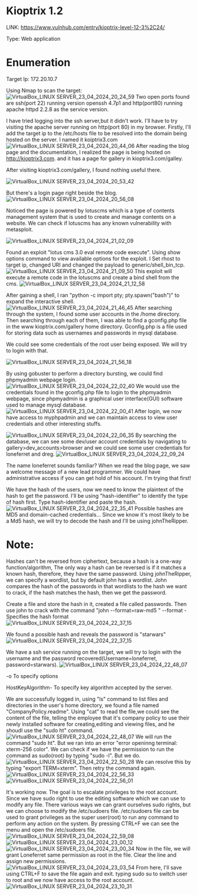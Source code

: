 # Kioptrix 1.2

LINK: https://www.vulnhub.com/entry/kioptrix-level-12-3%2C24/

Type: Web application

# Enumeration
 Target Ip: 172.20.10.7
 
 Using Nmap to scan the target:
 ![VirtualBox_LINUX SERVER_23_04_2024_20_24_59](https://github.com/Fernandez99fc/cybersec/assets/172477285/25555fe8-cd02-4c36-b1ab-1f425c176d5a)
Two open ports found are ssh(port 22) running version openssh 4.7p1 and http(port80) running apache httpd 2.2.8 as the service version.

I have tried logging into the ssh server,but it didn't work. I'll have to try visiting the apache server running on http(port 80) in my browser. Firstly, I'll add the target ip to the /etc/hosts file to be resolved into the domain being hosted on the server. I named it koiptrix3.com
![VirtualBox_LINUX SERVER_23_04_2024_20_44_06](https://github.com/Fernandez99fc/cybersec/assets/172477285/bdcc1795-c4bb-48b8-87a7-da92aa588a66)
After reading the blog page and the documentation, I realized the page is being hosted on http://kioptrix3.com. and it has a page for gallery in kioptrix3.com/galley.

After visiting kioptrix3.com/gallery, I found nothing useful there.

![VirtualBox_LINUX SERVER_23_04_2024_20_53_42](https://github.com/Fernandez99fc/cybersec/assets/172477285/2a67190c-0016-4de6-8bae-0428e32e46dd)

But there's a login page right beside the blog.
![VirtualBox_LINUX SERVER_23_04_2024_20_56_08](https://github.com/Fernandez99fc/cybersec/assets/172477285/3e2c400b-059e-4864-ab4e-add22e895400)

Noticed the page is powered by lotuscms which is a type of contents management system that is used to create and manage contents on a website. We can check if lotuscms has any known vulnerability with metasploit. 

![VirtualBox_LINUX SERVER_23_04_2024_21_02_09](https://github.com/Fernandez99fc/cybersec/assets/172477285/6b7cb7e5-ed11-42e4-b083-4e68cacb8da0)

Found an exploit "lotus cms 3.0 eval remote code execute". Using show options command to view available options for the exploit. I Set rhost to target ip, changed URI and changed the payload to generic/shell_bin_tcp.
![VirtualBox_LINUX SERVER_23_04_2024_21_09_50](https://github.com/Fernandez99fc/cybersec/assets/172477285/e932de46-35bf-4304-b05f-7f78631818e2)
This exploit will execute a remote code in the lotuscms and create a bind shell from the cms.
![VirtualBox_LINUX SERVER_23_04_2024_21_12_58](https://github.com/Fernandez99fc/cybersec/assets/172477285/8a967676-870b-40ca-9d2f-2a2fc56e4a8b)

After gaining a shell, I ran "python -c import pty; pty.spawn("bash")" to expand the interactive shell.
![VirtualBox_LINUX SERVER_23_04_2024_21_46_45](https://github.com/Fernandez99fc/cybersec/assets/172477285/3a557098-efb0-4241-ab07-c29865f08b7e)
After searching through the system, I found some user accounts in the /home directory. Then searching through each of them, I was able to find a gconfig.php file in the www kioptrix.com/gallery home directory. Gconfig.php is a file used for storing data such as usernames and passwords in mysql database.

We could see some credentials of the root user being exposed. We will try to login with that.

![VirtualBox_LINUX SERVER_23_04_2024_21_56_18](https://github.com/Fernandez99fc/cybersec/assets/172477285/c7f78b09-7a09-448a-ab41-3b2469c6537d)

By using gobuster to perform a directory bursting, we could find phpmyadmin webpage login. 
![VirtualBox_LINUX SERVER_23_04_2024_22_02_40](https://github.com/Fernandez99fc/cybersec/assets/172477285/2be90e6d-2884-4139-9672-9cc799432c56)
   We would use the credentials found in the gconfig.php file to login to the phpmyadmin webpage, since phpmyadmin is a graphical user interface(GUI) software used to manage mysql database.
![VirtualBox_LINUX SERVER_23_04_2024_22_00_41](https://github.com/Fernandez99fc/cybersec/assets/172477285/beebfea4-f860-4c4e-b054-22a6b0f6713f)
After login, we now have access to myphpadmin and we can maintain access to view user credentials and other interesting stuffs.

![VirtualBox_LINUX SERVER_23_04_2024_22_06_35](https://github.com/Fernandez99fc/cybersec/assets/172477285/e2fc3928-6e47-4451-a5ab-027a4e38643d)
By searching the database, we can see some dev/user account credentials by navigating to gallery>dev_accounts>browser and we could see some user credentials for loneferret and dreg. 
![VirtualBox_LINUX SERVER_23_04_2024_22_09_24](https://github.com/Fernandez99fc/cybersec/assets/172477285/657e290e-41a0-4eb9-aa8b-20d3836bb6e6)

The name loneferret sounds familiar? When we read the blog page, we saw a welcome message of a new lead programmer. We could have administrative access if you can get hold of his account. I'm trying that first!

We have the hash of the users, now we need to know the plaintext of the hash to get the password. I'll be using "hash-identifier" to identify the type of hash first. 
Type hash-identifier and paste the hash.
![VirtualBox_LINUX SERVER_23_04_2024_22_35_41](https://github.com/Fernandez99fc/cybersec/assets/172477285/ee4872de-43c1-4f6a-ae60-a06c6f14436d)
Possible hashes are MD5 and domain-cached credentials... Since we know it's most likely to be a Md5 hash, we will try to decode the hash and I'll be using johnTheRipper.

# Note: 
Hashes can't be reversed from ciphertext, because a hash is a one-way function/algorithm, The only way a hash can be reversed is if it matches a known hash, therefore, they have the same password.  Using johnTheRipper, we can specify a wordlist, but by default john has a wordlist. John compares the hash of the passwords in that wordlists to the hash we want to crack, if the hash matches the hash, then we get the password. 

Create a file and store the hash in it, created a file called passwords. Then use john to crack with the command "john --format=raw-md5 <file name>"
--format - Specifies the hash format
![VirtualBox_LINUX SERVER_23_04_2024_22_37_15](https://github.com/Fernandez99fc/cybersec/assets/172477285/b58a3713-d8bb-401d-92ed-2eb2d128b960)

We found a possible hash and reveals the password is "starwars"
![VirtualBox_LINUX SERVER_23_04_2024_22_37_15](https://github.com/Fernandez99fc/cybersec/assets/172477285/0aaabbbd-3136-46dc-b258-9c14f733499e)

We have a ssh service running on the target, we will try to login with the username and the password recovered(Username=loneferret, password=starwars).
![VirtualBox_LINUX SERVER_23_04_2024_22_48_07](https://github.com/Fernandez99fc/cybersec/assets/172477285/d85751fd-51a2-47ed-8a0c-865357bc1b16)

-o To specify options

HostKeyAlgorithm- To specify key algorithm accepted by the server.

We are successfully logged in, using "ls" command to list files and directories in the user's home directory, we found a file named "CompanyPolicy.readme". Using "cat" to read the file,we could see the content of the file, telling the employee that it's company policy to use their newly installed software for creating,editing and viewing files, and he shoudl use the "sudo ht" command.
![VirtualBox_LINUX SERVER_23_04_2024_22_48_07](https://github.com/Fernandez99fc/cybersec/assets/172477285/15137e15-1133-457d-8999-641610000bbf)
We will run the command "sudo ht". But we ran into an error "error openinng terminal: xterm-256 color". We can check if we have the permission to run the command as sudo(root) by typing "sudo -l". But we do. 
![VirtualBox_LINUX SERVER_23_04_2024_22_50_28](https://github.com/Fernandez99fc/cybersec/assets/172477285/3fb8134b-cb00-4074-ab5b-a70d14b0ef75)
We can resolve this by typing "export TERM=xterm". Then retry the command again.
![VirtualBox_LINUX SERVER_23_04_2024_22_56_33](https://github.com/Fernandez99fc/cybersec/assets/172477285/ffb9b015-9fcc-452a-a7d2-f043e660b4a7)
![VirtualBox_LINUX SERVER_23_04_2024_22_56_01](https://github.com/Fernandez99fc/cybersec/assets/172477285/fe439651-7c7d-48b5-a073-254c41736804)

It's working now. The goal is to escalate privileges to the root account. Since we have sudo right to use the editing software which we can use to modify any file. There various ways we can grant ourselves sudo rights, but we can choose to modify the /etc/sudoers file. /etc/sudoers file can be used to grant privileges as the super user(root) to run any command to perform any action on the system.
By pressing CTRL+F we can see the menu and open the /etc/sudoers file. 
![VirtualBox_LINUX SERVER_23_04_2024_22_59_08](https://github.com/Fernandez99fc/cybersec/assets/172477285/0431e99b-1a80-46f5-8830-cce134a6ce11)
![VirtualBox_LINUX SERVER_23_04_2024_23_00_12](https://github.com/Fernandez99fc/cybersec/assets/172477285/b7bc5a1b-abac-44bb-a8e6-20d64412cfdf)
![VirtualBox_LINUX SERVER_23_04_2024_23_00_34](https://github.com/Fernandez99fc/cybersec/assets/172477285/73908515-e06d-493e-bc39-55c416baaeff)
Now in the file, we will grant Loneferret same permission as root in the file. Clear the line and assign new permissions.
![VirtualBox_LINUX SERVER_23_04_2024_23_03_54](https://github.com/Fernandez99fc/cybersec/assets/172477285/c4663c18-b372-435b-98f9-17c2ebb0e358)
From here, I'll save using CTRL+F to save the file again and exit. 
typing sudo su to switch user to root and we now have access to the root account.
![VirtualBox_LINUX SERVER_23_04_2024_23_10_31](https://github.com/Fernandez99fc/cybersec/assets/172477285/d960d99c-eaa3-4118-9cb2-71306cbdfb92)







